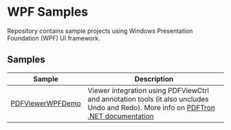 # WPF Samples

Repository contains sample projects using Windows Presentation Foundation (WPF) UI framework.

## Samples

| Sample | Description |
|--|--|
|[PDFViewerWPFDemo](./PDFViewerWPFDemo)| Viewer integration using PDFViewCtrl and annotation tools (it also uncludes Undo and Redo). More info on [PDFTron .NET documentation](https://www.pdftron.com/documentation/dotnet/)
